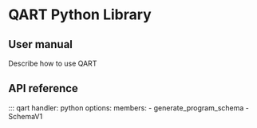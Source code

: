 # QART Python Library

## User manual

Describe how to use QART

## API reference

::: qart
    handler: python
    options:
        members:
            - generate_program_schema
            - SchemaV1


